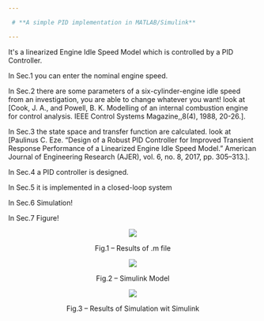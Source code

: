 ```yaml
---

 # **A simple PID implementation in MATLAB/Simulink**

---
```


It's a linearized Engine Idle Speed Model which is controlled by a PID Controller.

In Sec.1 you can enter the nominal engine speed.

In Sec.2 there are some parameters of a six-cylinder-engine idle speed from an investigation, you are able to change whatever you want! look at [Cook, J. A., and Powell, B. K. Modelling of an internal combustion engine for control analysis. IEEE Control Systems Magazine,,8(4), 1988, 20-26.].

In Sec.3 the state space and transfer function are calculated. look at [Paulinus C. Eze. “Design of a Robust PID Controller for Improved Transient Response Performance of a Linearized Engine Idle Speed Model.” American Journal of Engineering Research (AJER), vol. 6, no. 8, 2017, pp. 305–313.].

In Sec.4 a PID controller is designed.

In Sec.5 it is implemented in a closed-loop system

In Sec.6 Simulation!

In Sec.7 Figure!

<div align="center">
 <img src = 'Images/Code.jpg'>

Fig.1 – Results of .m file
</div> 

<div align="center">
 <img src = 'Images/Model.JPG'>

Fig.2 – Simulink Model
</div> 

<div align="center">
 <img src = 'Images/Simulink.jpg'>

Fig.3 – Results of Simulation wit Simulink
</div> 
